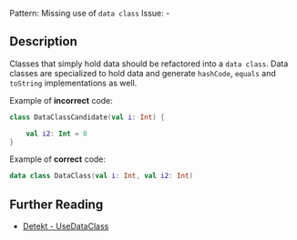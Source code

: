 Pattern: Missing use of `data class`
Issue: -

## Description

Classes that simply hold data should be refactored into a `data class`. Data classes are specialized to hold data
and generate `hashCode`, `equals` and `toString` implementations as well.

Example of **incorrect** code:

```kotlin
class DataClassCandidate(val i: Int) {

    val i2: Int = 0
}
```

Example of **correct** code:

```kotlin
data class DataClass(val i: Int, val i2: Int)
```

## Further Reading

* [Detekt - UseDataClass](https://detekt.github.io/detekt/style.html#usedataclass)
